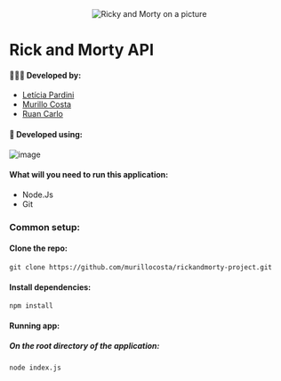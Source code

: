  <div align="center">
  <img src="https://user-images.githubusercontent.com/91096652/171269826-3f0288a8-cbd2-49a9-b689-bbc00380d321.png" alt="Ricky and Morty on a picture"/>
</div>

  # Rick and Morty API

#### 👩🏾‍💻 Developed by:
- [Letícia Pardini](https://github.com/leticiapardini)
- [Murillo Costa](https://github.com/murillocosta)
- [Ruan Carlo](https://github.com/rucp)

#### 🔧 Developed using:

![image](https://img.shields.io/badge/Node.js-339933?style=for-the-badge&logo=nodedotjs&logoColor=white)

#### What will you need to run this application:

- Node.Js
- Git

### Common setup:

#### Clone the repo:

``` 
git clone https://github.com/murillocosta/rickandmorty-project.git 
```
#### Install dependencies:

```
npm install
```

#### Running app:

##### On the root directory of the application:

```
node index.js
```
